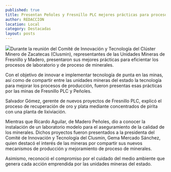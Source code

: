 ```yaml
---
published: true
title: Presentan Peñoles y Fresnillo PLC mejores prácticas para procesos de laboratorio y de minerales
author: REDACCION
location: Local
category: Destacadas
layout: posts
---
```


![](http://i.imgur.com/jSiBSSUm.jpg)Durante la reunión del Comité de Innovación y Tecnología del Clúster Minero de Zacatecas (Clusmin), representantes de las Unidades Mineras de Fresnillo y Madero, presentaron sus mejores prácticas para eficientar los procesos de laboratorio y de proceso de minerales.

Con el objetivo de innovar e implementar tecnología de punta en las minas, así como de compartir entre las unidades mineras del estado la tecnología para mejorar los procesos de producción, fueron presentas esas prácticas por las minas de Fresnillo PLC y Peñoles.

Salvador Gómez, gerente de nuevos proyectos de Fresnillo PLC, explicó el proceso de recuperación de oro y plata mediante concentrados de pirita con una planta de lixiviación.

Mientras que Ricardo Aguilar, de Madero Peñoles, dio a conocer la instalación de un laboratorio modelo para el aseguramiento de la calidad de los minerales. 
Dichos proyectos fueron presentados a la presidenta del Comité de Innovación y Tecnología del Clusmin, Gema Mercado Sánchez, quien destacó el interés de las mineras por compartir sus nuevos mecanismos de producción y mejoramiento de proceso de minerales.

Asimismo, reconoció el compromiso por el cuidado del medio ambiente que genera cada acción emprendida por las unidades mineras del estado.
